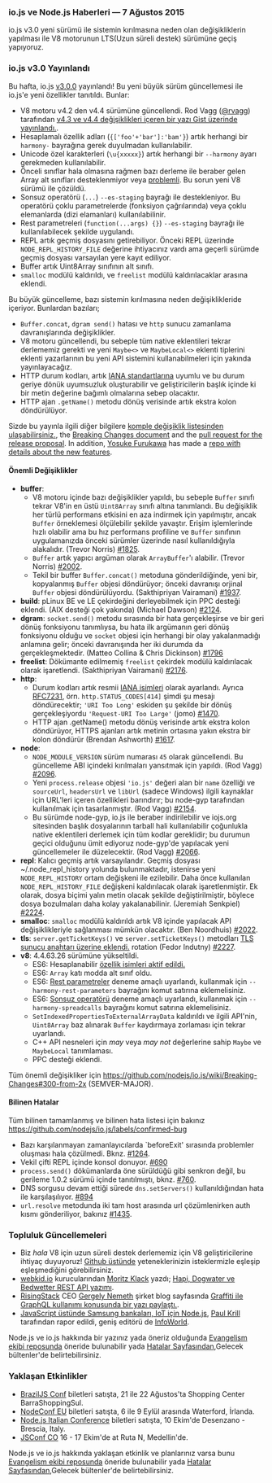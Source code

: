 ### io.js ve Node.js Haberleri — 7 Ağustos 2015
io.js v3.0 yeni sürümü ile sistemin kırılmasına neden olan değişikliklerin yapılması ile V8 motorunun LTS(Uzun süreli destek) sürümüne geçiş yapıyoruz.

### io.js v3.0 Yayınlandı

Bu hafta, io.js [v3.0.0](https://iojs.org/dist/v3.0.0/) yayınlandı! Bu yeni büyük sürüm güncellemesi ile io.js'e yeni özellikler tanıtıldı. Bunlar:
- V8 motoru v4.2 den v4.4 sürümüne güncellendi. Rod Vagg ([@rvagg](http://twitter.com/rvagg)) tarafından [v4.3 ve v4.4 değişiklikleri içeren bir yazı Gist üzerinde yayınlandı.](https://gist.github.com/rvagg/1f115074cb3c890985bf).
- Hesaplamalı özellik adları (`{['foo'+'bar']:'bam'}`) artık herhangi bir `harmony-` bayrağına gerek duyulmadan kullanılabilir.
- Unicode özel karakterleri (`\u{xxxxx}`) artık herhangi bir `--harmony` ayarı gerekmeden kullanılabilir.
- Önceli sınıflar hala olmasına rağmen bazı derleme ile beraber gelen Array alt sınıfları desteklenmiyor veya [problemli](https://code.google.com/p/v8/issues/detail?can=2&q=3930&colspec=ID%20Type%20Status%20Priority%20Owner%20Summary%20HW%20OS%20Area%20Stars&id=3930). Bu sorun yeni V8 sürümü ile çözüldü.
- Sonsuz operatörü (`...`) `--es-staging` bayrağı ile destekleniyor. Bu operatörü çoklu parametrelerde (fonksiyon çağrılarında) veya çoklu elemanlarda (dizi elamanları) kullanılabilinir.
- Rest parametreleri (`function(...args) {}`) `--es-staging` bayrağı ile kullanılabilecek şekilde uygulandı.
- REPL artık geçmiş dosyasını getirebiliyor. Önceki REPL üzerinde `NODE_REPL_HISTORY_FILE` değerine ihtiyacınız vardı ama geçerli sürümde geçmiş dosyası varsayılan yere kayıt ediliyor.
- Buffer artık Uint8Array sınıfının alt sınıfı.
- `smalloc` modülü kaldırıldı, ve `freelist` modülü kaldırılacaklar arasına eklendi.

Bu büyük güncelleme, bazı sistemin kırılmasına neden değişiklikleride içeriyor. Bunlardan bazıları; 
- `Buffer.concat`, `dgram send()` hatası ve `http` sunucu zamanlama davranışlarında değişiklikler.
- V8 motoru güncellendi, bu sebeple tüm native eklentileri tekrar derlememiz gerekti ve yeni `Maybe<>` ve `MaybeLocal<>` eklenti tiplerini eklenti yazarlarının bu yeni API sistemini kullanabilmeleri için yakında yayınlayacağız.
- HTTP durum kodları, artık [IANA standartlarına](http://www.iana.org/assignments/http-status-codes/http-status-codes.xhtml) uyumlu ve bu durum geriye dönük uyumsuzluk oluşturabilir ve geliştiricilerin başlık içinde ki bir metin değerine bağımlı olmalarına sebep olacaktır.
- HTTP ajan `.getName()` metodu dönüş verisinde artık ekstra kolon döndürülüyor.

Sizde bu yayınla ilgili diğer bilgilere [komple değişiklik listesinden ulaşabilirsiniz.](https://github.com/nodejs/io.js/blob/master/CHANGELOG.md), the [Breaking Changes document](https://github.com/nodejs/io.js/wiki/Breaking-Changes#300-from-2x) and the [pull request for the release proposal](https://github.com/nodejs/io.js/pull/2299). In addition, [Yosuke Furukawa](https://twitter.com/yosuke_furukawa) has made a [repo with details about the new features](https://github.com/yosuke-furukawa/iojs-new-features).

#### Önemli Değişiklikler

* **buffer**:
  * V8 motoru içinde bazı değişiklikler yapıldı, bu sebeple `Buffer` sınıfı tekrar V8'in en üstü `Uint8Array` sınıfı altına tanımlandı. Bu değişiklik her türlü performans etkisini en aza indirmek için yapılmıştır, ancak `Buffer` örneklemesi ölçülebilir  şekilde yavaştır. Erişim işlemlerinde hızlı olabilir ama bu hız performans profiline ve `Buffer` sınıfının uygulamanızda önceki sürümler üzerinde nasıl kullanıldığıyla alakalıdır. (Trevor Norris) [#1825](https://github.com/nodejs/io.js/pull/1825).
  * `Buffer` artık yapıcı argüman olarak `ArrayBuffer`'ı alabilir. (Trevor Norris) [#2002](https://github.com/nodejs/io.js/pull/2002).
  * Tekil bir buffer `Buffer.concat()` metoduna gönderildiğinde, yeni bir, kopyalanmış `Buffer` objesi döndürüyor; önceki davranışı orjinal `Buffer` objesi döndürülüyordu. (Sakthipriyan Vairamani) [#1937](https://github.com/nodejs/io.js/pull/1937).
* **build**: pLinux BE ve LE çekirdeğini derleyebilmek için PPC desteği eklendi. (AIX desteği çok yakında) (Michael Dawson) [#2124](https://github.com/nodejs/io.js/pull/2124).
* **dgram**: `socket.send()` metodu sırasında bir hata gerçekleşirse ve bir geri dönüş fonksiyonu tanımlıysa, bu hata ilk argümanın geri dönüş fonksiyonu olduğu ve `socket` objesi için herhangi bir olay yakalanmadığı anlamına gelir; önceki davranışında her iki durumda da gerçekleşmektedir. (Matteo Collina & Chris Dickinson) [#1796](https://github.com/nodejs/io.js/pull/1796)
* **freelist**: Dökümante edilmemiş `freelist` çekirdek modülü kaldırılacak olarak işaretlendi. (Sakthipriyan Vairamani) [#2176](https://github.com/nodejs/io.js/pull/2176).
* **http**:
  * Durum kodları artık resmii [IANA isimleri](http://www.iana.org/assignments/http-status-codes) olarak ayarlandı. Ayrıca [RFC7231](https://tools.ietf.org/html/rfc7231), örn. `http.STATUS_CODES[414]` şimdi şu mesajı döndürecektir; `'URI Too Long'` eskiden şu şekilde bir dönüş gerçekleşiyordu `'Request-URI Too Large'` (jomo) [#1470](https://github.com/nodejs/io.js/pull/1470).
  * HTTP ajan .getName() metodu dönüş verisinde artık ekstra kolon döndürüyor, HTTPS ajanları artık metinin ortasına yakın ekstra bir kolon döndürür (Brendan Ashworth) [#1617](https://github.com/nodejs/io.js/pull/1617).
* **node**:
  * `NODE_MODULE_VERSION` sürüm numarası `45` olarak güncellendi. Bu güncelleme ABI içindeki kırılmaları yansıtmak için yapıldı. (Rod Vagg) [#2096](https://github.com/nodejs/io.js/pull/2096).
  * Yeni `process.release` objesi `'io.js'` değeri alan bir `name` özelliği ve `sourceUrl`, `headersUrl` ve `libUrl` (sadece Windows) ilgili kaynaklar için URL'leri içeren özellikleri barındırır; bu node-gyp tarafından kullanılmak için tasarlanmıştır. (Rod Vagg) [#2154](https://github.com/nodejs/io.js/pull/2154).
  * Bu sürümde node-gyp, io.js ile beraber indirilebilir ve iojs.org sitesinden başlık dosyalarının tarball hali kullanılabilir çoğunlukla native eklentileri derlemek için tüm kodlar gereklidir; bu durumun geçici olduğunu ümit ediyoruz node-gyp'de yapılacak yeni güncellemeler ile düzelecektir. (Rod Vagg) [#2066](https://github.com/nodejs/io.js/pull/2066).
* **repl**: Kalıcı geçmiş artık varsayılandır. Geçmiş dosyası ~/.node_repl_history yolunda bulunmaktadır, istenirse yeni `NODE_REPL_HISTORY` ortam değişkeni ile ezilebilir. Daha önce kullanılan `NODE_REPL_HISTORY_FILE` değişkeni kaldırılacak olarak işaretlenmiştir. Ek olarak, dosya biçimi yalın metin olacak şekilde değiştirilmiştir, böylece dosya bozulmaları daha kolay yakalanabilinir. (Jeremiah Senkpiel) [#2224](https://github.com/nodejs/io.js/pull/2224).
* **smalloc**: `smalloc` modülü kaldırıldı artık V8 içinde yapılacak API değişiklikleriyle sağlanması mümkün olacaktır. (Ben Noordhuis) [#2022](https://github.com/nodejs/io.js/pull/2022).
* **tls**: `server.getTicketKeys()` ve `server.setTicketKeys()` metodları [TLS sunucu anahtarı üzerine eklendi.](https://www.ietf.org/rfc/rfc5077.txt) rotation (Fedor Indutny) [#2227](https://github.com/nodejs/io.js/pull/2227).
* **v8**: 4.4.63.26 sürümüne yükseltildi. 
  * ES6: Hesaplanabilir [özellik isimleri aktif edildi.](https://developer.mozilla.org/en-US/docs/Web/JavaScript/Reference/Operators/Object_initializer#Computed_property_names)
  * ES6: `Array` katı modda alt sınıf oldu.
  * ES6: [Rest parametreler](https://developer.mozilla.org/en/docs/Web/JavaScript/Reference/Functions/rest_parameters) deneme amaçlı uyarlandı, kullanmak için `--harmony-rest-parameters` bayrağını komut satırına eklemelisiniz.
  * ES6: [Sonsuz operatörü](https://developer.mozilla.org/en-US/docs/Web/JavaScript/Reference/Operators/Spread_operator) deneme amaçlı uyarlandı, kullanmak için `--harmony-spreadcalls` bayrağını komut satırına eklemelisiniz.
  * `SetIndexedPropertiesToExternalArrayData` kaldırıldı ve ilgili API'nin, `Uint8Array` baz alınarak `Buffer` kaydırmaya zorlaması için tekrar uyarlandı.
  * C++ API nesneleri için _may_ veya _may not_ değerlerine sahip `Maybe` ve `MaybeLocal` tanımlaması. 
  * PPC desteği eklendi.

Tüm önemli değişikliker için https://github.com/nodejs/io.js/wiki/Breaking-Changes#300-from-2x (SEMVER-MAJOR).

#### Bilinen Hatalar

Tüm bilinen tamamlanmış ve bilinen hata listesi için bakınız https://github.com/nodejs/io.js/labels/confirmed-bug

* Bazı karşılanmayan zamanlayıcılarda `beforeExit' sırasında problemler oluşması hala çözülmedi. Bknz. [#1264](https://github.com/nodejs/io.js/issues/1264).
* Vekil çifti REPL içinde konsol donuyor. [#690](https://github.com/nodejs/io.js/issues/690)
* `process.send()` dökümanlarda öne sürüldüğü gibi senkron değil, bu gerileme 1.0.2 sürümü içinde tanıtılmıştı, bknz. [#760](https://github.com/nodejs/io.js/issues/760).
* DNS sorgusu devam ettiği sürede `dns.setServers()` kullanıldığından hata ile karşılaşılıyor. [#894](https://github.com/nodejs/io.js/issues/894)
* `url.resolve` metodunda iki tam host arasında url çözümlenirken auth kısmı gönderiliyor, bakınız [#1435](https://github.com/nodejs/io.js/issues/1435).

### Topluluk Güncellemeleri

* Biz *hala* V8 için uzun süreli destek derlememiz için V8 geliştiricilerine ihtiyaç duyuyoruz! [Github üstünde](https://github.com/nodejs/LTS/issues/28) yeteneklerinizin isteklermizle eşleşip eşleşmediğini görebilirsiniz.
* [webkid.io](http://webkid.io) kurucularından [Moritz Klack](http://twitter.com/moklick) yazdı; [Hapi, Dogwater ve Bedwetter REST API yazımı](http://blog.webkid.io/how-to-create-a-rest-api-with-hapi/?utm_source=io.js+and+Node.js+News&utm_medium=article).
* [RisingStack](http://risingstack.com) CEO [Gergely Nemeth](http://twitter.com/nthgergo) şirket blog sayfasında [Graffiti ile GraphQL kullanımı konusunda bir yazı paylaştı.](https://blog.risingstack.com/start-using-graphql-with-graffiti/?utm_source=io.js+and+Node.js+News&utm_medium=article).
* [JavaScript üstünde Samsung bankaları, IoT için Node.js](http://www.infoworld.com/article/2953719/javascript/samsung-banks-on-javascript-node-js-for-iot.html?utm_source=io.js+and+Node.js+News&utm_medium=article), [Paul Krill](https://twitter.com/pjkrill) tarafından rapor edildi, geniş editörü de [InfoWorld](http://www.infoworld.com/).

Node.js ve io.js hakkında bir yazınız yada öneriz olduğunda [Evangelism ekibi reposunda](https://github.com/nodejs/evangelism) öneride bulunabilir yada [Hatalar Sayfasından](https://github.com/nodejs/evangelism/issues),Gelecek bültenler'de belirtebilirsiniz.

### Yaklaşan Etkinlikler

* [BrazilJS Conf](http://braziljs.com.br/) biletleri satışta, 21 ile 22 Ağustos'ta Shopping Center BarraShoppingSul.
* [NodeConf EU](http://nodeconf.eu/) biletleri satışta, 6 ile 9 Eylül arasında Waterford, İrlanda.
* [Node.js Italian Conference](http://nodejsconf.it/) biletleri satışta, 10 Ekim'de Desenzano - Brescia, Italy.
* [JSConf CO](http://www.jsconf.co/) 16 - 17 Ekim'de at Ruta N, Medellin'de.

Node.js ve io.js hakkında yaklaşan etkinlik ve planlarınız varsa  bunu [Evangelism ekibi reposunda](https://github.com/nodejs/evangelism) öneride bulunabilir yada [Hatalar Sayfasından](https://github.com/nodejs/evangelism/issues),Gelecek bültenler'de belirtebilirsiniz.